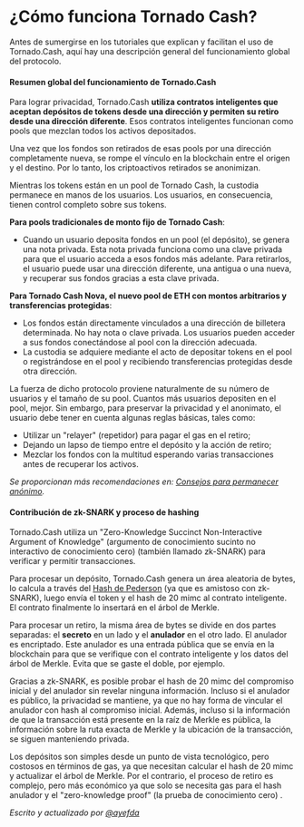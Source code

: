 # ¿Cómo funciona Tornado Cash?

Antes de sumergirse en los tutoriales que explican y facilitan el uso de Tornado.Cash, aquí hay una descripción general del funcionamiento global del protocolo.

#### Resumen global del funcionamiento de Tornado.Cash

Para lograr privacidad, Tornado.Cash **utiliza contratos inteligentes que aceptan depósitos de tokens desde una dirección y permiten su retiro desde una dirección diferente**. Esos contratos inteligentes funcionan como pools que mezclan todos los activos depositados.

Una vez que los fondos son retirados de esas pools por una dirección completamente nueva, se rompe el vínculo en la blockchain entre el origen y el destino. Por lo tanto, los criptoactivos retirados se anonimizan.

Mientras los tokens están en un pool de Tornado Cash, la custodia permanece en manos de los usuarios. Los usuarios, en consecuencia, tienen control completo sobre sus tokens.

**Para pools tradicionales de monto fijo de Tornado Cash**:

* Cuando un usuario deposita fondos en un pool (el depósito), se genera una nota privada. Esta nota privada funciona como una clave privada para que el usuario acceda a esos fondos más adelante. Para retirarlos, el usuario puede usar una dirección diferente, una antigua o una nueva, y recuperar sus fondos gracias a esta clave privada.

**Para Tornado Cash Nova, el nuevo pool de ETH con montos arbitrarios y transferencias protegidas**:

* Los fondos están directamente vinculados a una dirección de billetera determinada. No hay nota o clave privada. Los usuarios pueden acceder a sus fondos conectándose al pool con la dirección adecuada.
* La custodia se adquiere mediante el acto de depositar tokens en el pool o registrándose en el pool y recibiendo transferencias protegidas desde otra dirección.

La fuerza de dicho protocolo proviene naturalmente de su número de usuarios y el tamaño de su pool. Cuantos más usuarios depositen en el pool, mejor. Sin embargo, para preservar la privacidad y el anonimato, el usuario debe tener en cuenta algunas reglas básicas, tales como:

* Utilizar un "relayer" (repetidor) para pagar el gas en el retiro;
* Dejando un lapso de tiempo entre el depósito y la acción de retiro;
* Mezclar los fondos con la multitud esperando varias transacciones antes de recuperar los activos.

_Se proporcionan más recomendaciones en:_ [_Consejos para permanecer anónimo_](tips-to-remain-anonymous.md)_._

#### Contribución de zk-SNARK y proceso de hashing

Tornado.Cash utiliza un "Zero-Knowledge Succinct Non-Interactive Argument of Knowledge" (argumento de conocimiento sucinto no interactivo de conocimiento cero) (también llamado zk-SNARK) para verificar y permitir transacciones.

Para procesar un depósito, Tornado.Cash genera un área aleatoria de bytes, lo calcula a través del [Hash de Pederson](https://iden3-docs.readthedocs.io/en/latest/iden3\_repos/research/publications/zkproof-standards-workshop-2/pedersen-hash/pedersen.html) (ya que es amistoso con zk-SNARK), luego envía el token y el hash de 20 mimc al contrato inteligente. El contrato finalmente lo insertará en el árbol de Merkle.

Para procesar un retiro, la misma área de bytes se divide en dos partes separadas: el **secreto** en un lado y el **anulador** en el otro lado. El anulador es encriptado. Este anulador es una entrada pública que se envía en la blockchain para que se verifique con el contrato inteligente y los datos del árbol de Merkle. Evita que se gaste el doble, por ejemplo.

Gracias a zk-SNARK, es posible probar el hash de 20 mimc del compromiso inicial y del anulador sin revelar ninguna información. Incluso si el anulador es público, la privacidad se mantiene, ya que no hay forma de vincular el anulador con hash al compromiso inicial. Además, incluso si la información de que la transacción está presente en la raíz de Merkle es pública, la información sobre la ruta exacta de Merkle y la ubicación de la transacción, se siguen manteniendo privada.

Los depósitos son simples desde un punto de vista tecnológico, pero costosos en términos de gas, ya que necesitan calcular el hash de 20 mimc y actualizar el árbol de Merkle. Por el contrario, el proceso de retiro es complejo, pero más económico ya que solo se necesita gas para el hash anulador y el "zero-knowledge proof" (la prueba de conocimiento cero) .

_Escrito y actualizado por_ [_@ayefda_](https://torn.community/u/ayefda)

